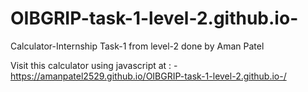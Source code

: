 # OIBGRIP-task-1-level-2.github.io-
Calculator-Internship Task-1 from level-2 done by Aman Patel 

Visit this calculator using javascript at : - https://amanpatel2529.github.io/OIBGRIP-task-1-level-2.github.io-/
